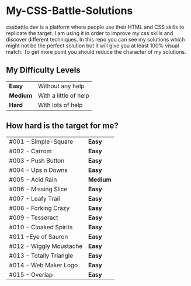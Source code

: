# My-CSS-Battle-Solutions
cssbattle.dev is a platform where people use their HTML and CSS skills to replicate the target. I am using it in order to improve my css skills and discover different techniques. In this repo you can see my solutions which might not be the perfect solution but it will give you at least 100% visual match. To get more point you should reduce the character of my solutions.

## My Difficulty Levels

<table>
  <tr>
    <td><b>Easy</b></td><td>Without any help</td>
  </tr>
  <tr>
    <td><b>Medium</b></td><td>With a little of help</td>
  </tr>
  <tr>
    <td><b>Hard</b></td><td> With lots of help</td>
  </tr>
 </table>

## How hard is the target for me?

<table>
  <tr>
    <td>#001 - Simple-Square</td><td><b>Easy</b></td>
  </tr>
  <tr>
    <td>#002 - Carrom</td><td><b>Easy</b</td>
  </tr>
  <tr>
    <td>#003 - Push Button</td><td><b>Easy</b</td>
  </tr>
  <tr>
    <td>#004 - Ups n Downs</td><td><b>Easy</b</td>
  </tr>
  <tr>
    <td>#005 - Acid Rain</td><td><b>Medium</b</td>
  </tr>
  <tr>
    <td>#006 - Missing Slice</td><td><b>Easy</b</td>
  </tr>
  <tr>
    <td>#007 - Leafy Trail</td><td><b>Easy</b</td>
  </tr>
  <tr>
    <td>#008 - Forking Crazy</td><td><b>Easy</b</td>
  </tr>
  <tr>
    <td>#009 - Tesseract</td><td><b>Easy</b</td>
  </tr>
   <tr>
    <td>#010 - Cloaked Spirits</td><td><b>Easy</b</td>
  </tr>
   <tr>
    <td>#011 -Eye of Sauron</td><td><b>Easy</b</td>
  </tr>
   <tr>
    <td>#012 - Wiggly Moustache</td><td><b>Easy</b</td>
  </tr>
  <tr>
    <td>#013 - Totally Triangle</td><td><b>Easy</b</td>
  </tr>
  <tr>
    <td>#014 - Web Maker Logo</td><td><b>Easy</b</td>
  </tr>
  <tr>
    <td>#015 - Overlap</td><td><b>Easy</b</td>
  </tr>
                
 </table>
